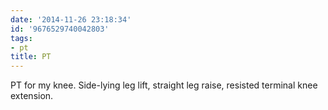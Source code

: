```yaml
---
date: '2014-11-26 23:18:34'
id: '9676529740042803'
tags:
- pt
title: PT
---
```


PT for my knee. Side-lying leg lift, straight leg raise, resisted terminal knee extension.
